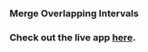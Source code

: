  ### Merge Overlapping Intervals 

 ### Check out the live app [here](https://priyanka23-brs.github.io/n-r-character-assignment/).
